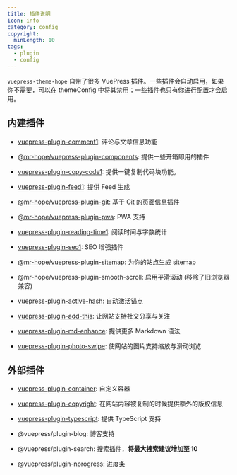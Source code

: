```yaml
---
title: 插件说明
icon: info
category: config
copyright:
  minLength: 10
tags:
  - plugin
  - config
---
```


`vuepress-theme-hope` 自带了很多 VuePress 插件。一些插件会自动启用，如果你不需要，可以在 themeConfig 中将其禁用；一些插件也只有你进行配置才会启用。

<!-- more -->

## 内建插件

- [vuepress-plugin-comment1][comment]: 评论与文章信息功能

- [@mr-hope/vuepress-plugin-components][components]: 提供一些开箱即用的插件

- [vuepress-plugin-copy-code1][copy-code]: 提供一键复制代码块功能。

- [vuepress-plugin-feed1][feed]: 提供 Feed 生成

- [@mr-hope/vuepress-plugin-git][git]: 基于 Git 的页面信息插件

- [@mr-hope/vuepress-plugin-pwa][pwa]: PWA 支持

- [vuepress-plugin-reading-time1][reading-time]: 阅读时间与字数统计

- [vuepress-plugin-seo1][seo]: SEO 增强插件

- [@mr-hope/vuepress-plugin-sitemap][sitemap]: 为你的站点生成 sitemap

- @mr-hope/vuepress-plugin-smooth-scroll: 启用平滑滚动 (移除了旧浏览器兼容)

- [vuepress-plugin-active-hash][active-hash]: 自动激活锚点

- [vuepress-plugin-add-this][add-this]: 让网站支持社交分享与关注

- [vuepress-plugin-md-enhance][md-enhance]: 提供更多 Markdown 语法

- [vuepress-plugin-photo-swipe][photo-swipe]: 使网站的图片支持缩放与滑动浏览

## 外部插件

- [vuepress-plugin-container](container.md): 自定义容器

- [vuepress-plugin-copyright](copyright.md): 在网站内容被复制的时候提供额外的版权信息

- [vuepress-plugin-typescript](../../guide/feature/typescript.md): 提供 TypeScript 支持

- @vuepress/plugin-blog: 博客支持

- @vuepress/plugin-search: 搜索插件，**将最大搜索建议增加至 10**

- @vuepress/plugin-nprogress: 进度条

[active-hash]: https://vuepress-theme-hope.github.io/v1/active-hash/zh/
[add-this]: https://vuepress-theme-hope.github.io/v1/add-this/zh/
[comment]: https://vuepress-theme-hope.github.io/v1/comment/zh/
[components]: https://vuepress-theme-hope.github.io/v1/components/zh/
[copy-code]: https://vuepress-theme-hope.github.io/v1/copy-code/zh/
[feed]: https://vuepress-theme-hope.github.io/v1/feed/zh/
[git]: https://vuepress-theme-hope.github.io/v1/git/zh/
[md-enhance]: https://vuepress-theme-hope.github.io/v1/md-enhance/zh/
[photo-swipe]: https://vuepress-theme-hope.github.io/v1/photo-swipe/zh/
[pwa]: https://vuepress-theme-hope.github.io/v1/pwa/zh/
[reading-time]: https://vuepress-theme-hope.github.io/v1/reading-time/zh/
[seo]: https://vuepress-theme-hope.github.io/v1/seo/zh/
[sitemap]: https://vuepress-theme-hope.github.io/v1/sitemap/zh/
